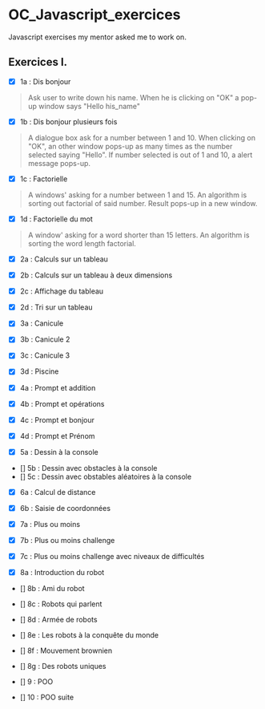 # OC_Javascript_exercices

Javascript exercises my mentor asked me to work on.

## Exercices I.

- [x] 1a : Dis bonjour 

> Ask user to write down his name.
When he is clicking on "OK" a pop-up window says "Hello his_name" 

- [x] 1b : Dis bonjour plusieurs fois

> A dialogue box ask for a number between 1 and 10.
When clicking on "OK", an other window pops-up as many times as the number selected saying "Hello".
If number selected is out of 1 and 10, a alert message pops-up.

- [x] 1c : Factorielle

> A windows' asking for a number between 1 and 15.
An algorithm is sorting out factorial of said number.
Result pops-up in a new window.

- [x] 1d : Factorielle du mot

> A window' asking for a word shorter than 15 letters.
An algorithm is sorting the word length factorial.

- [x] 2a : Calculs sur un tableau
- [x] 2b : Calculs sur un tableau à deux dimensions
- [x] 2c : Affichage du tableau
- [x] 2d : Tri sur un tableau

- [x] 3a : Canicule
- [x] 3b : Canicule 2
- [x] 3c : Canicule 3
- [x] 3d : Piscine

- [x] 4a : Prompt et addition
- [x] 4b : Prompt et opérations
- [x] 4c : Prompt et bonjour
- [x] 4d : Prompt et Prénom

- [x] 5a : Dessin à la console 
- [] 5b : Dessin avec obstacles à la console
- [] 5c : Dessin avec obstables aléatoires à la console

- [x] 6a : Calcul de distance
- [x] 6b : Saisie de coordonnées

- [x] 7a : Plus ou moins
- [x] 7b : Plus ou moins challenge
- [x] 7c : Plus ou moins challenge avec niveaux de difficultés

- [x] 8a : Introduction du robot
- [] 8b : Ami du robot
- [] 8c : Robots qui parlent
- [] 8d : Armée de robots
- [] 8e : Les robots à la  conquête du monde
- [] 8f : Mouvement brownien
- [] 8g : Des robots uniques 

- [] 9 : POO

- [] 10 : POO suite
